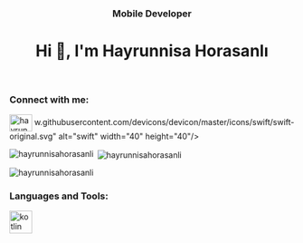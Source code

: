 
<h3 align="center">Mobile Developer</h3>

<h1 align="center">Hi 👋, I'm Hayrunnisa Horasanlı</h1> 



<h3 align="left">Connect with me:</h3>
<p align="left">
<a href="https://linkedin.com/in/hayrunnisa horasanlı" target="blank"><img align="center" src="https://raw.githubusercontent.com/rahuldkjain/github-profile-readme-generator/master/src/images/icons/Social/linked-in-alt.svg" alt="hayrunnisa horasanlı" height="30" width="40" /></a>
w.githubusercontent.com/devicons/devicon/master/icons/swift/swift-original.svg" alt="swift" width="40" height="40"/> </a> </p>

<p><img align="left" src="https://github-readme-stats.vercel.app/api/top-langs?username=hayrunnisahorasanli&show_icons=true&locale=en&layout=compact" alt="hayrunnisahorasanli" /></p>

<p>&nbsp;<img align="center" src="https://github-readme-stats.vercel.app/api?username=hayrunnisahorasanli&show_icons=true&locale=en" alt="hayrunnisahorasanli" /></p>

<p><img align="center" src="https://github-readme-streak-stats.herokuapp.com/?user=hayrunnisahorasanli&" alt="hayrunnisahorasanli" /></p></p>

<h3 align="left">Languages and Tools:</h3>
<p align="left"> <a href="https://kotlinlang.org" target="_blank" rel="noreferrer"> <img src="https://www.vectorlogo.zone/logos/kotlinlang/kotlinlang-icon.svg" alt="kotlin" width="40" height="40"/> </a> <a href="https://developer.apple.com/swift/" target="_blank" rel="noreferrer"> <img src="https://ra
